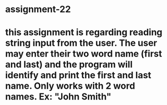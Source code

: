 # assignment-22
# this assignment is regarding reading string input from the user. The user may enter their two word name (first and last) and the program will identify and print the first and last name. Only works with 2 word names. Ex: "John Smith"
